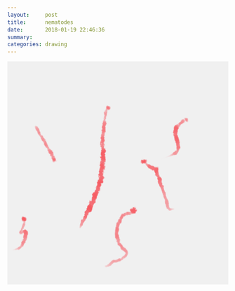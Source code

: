 ```yaml
---
layout:     post
title:      nematodes
date:       2018-01-19 22:46:36
summary:    
categories: drawing
---
```

![nematodes](/images/diary/nematodes.png "Hi")
